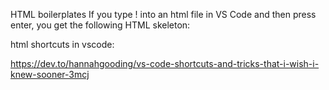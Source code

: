 HTML boilerplates
If you type ! into an html file in VS Code and then press enter, you get the following HTML skeleton:

html shortcuts in vscode:

https://dev.to/hannahgooding/vs-code-shortcuts-and-tricks-that-i-wish-i-knew-sooner-3mcj
